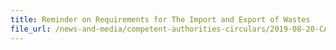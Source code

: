 ```yaml
---
title: Reminder on Requirements for The Import and Export of Wastes 
file_url: /news-and-media/competent-authorities-circulars/2019-08-20-CA.pdf
---
```

